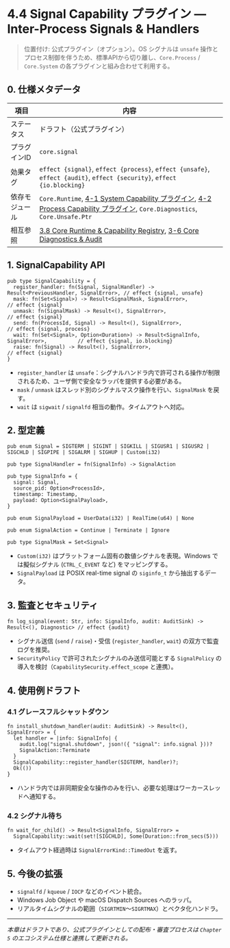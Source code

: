 # 4.4 Signal Capability プラグイン — Inter-Process Signals & Handlers

> 位置付け: 公式プラグイン（オプション）。OS シグナルは `unsafe` 操作とプロセス制御を伴うため、標準APIから切り離し、`Core.Process` / `Core.System` の各プラグインと組み合わせて利用する。

## 0. 仕様メタデータ

| 項目 | 内容 |
| --- | --- |
| ステータス | ドラフト（公式プラグイン） |
| プラグインID | `core.signal` |
| 効果タグ | `effect {signal}`, `effect {process}`, `effect {unsafe}`, `effect {audit}`, `effect {security}`, `effect {io.blocking}` |
| 依存モジュール | `Core.Runtime`, [4-1 System Capability プラグイン](4-1-system-plugin.md), [4-2 Process Capability プラグイン](4-2-process-plugin.md), `Core.Diagnostics`, `Core.Unsafe.Ptr` |
| 相互参照 | [3.8 Core Runtime & Capability Registry](3-8-core-runtime-capability.md), [3-6 Core Diagnostics & Audit](3-6-core-diagnostics-audit.md) |

## 1. SignalCapability API

```reml
pub type SignalCapability = {
  register_handler: fn(Signal, SignalHandler) -> Result<PreviousHandler, SignalError>, // effect {signal, unsafe}
  mask: fn(Set<Signal>) -> Result<SignalMask, SignalError>,                             // effect {signal}
  unmask: fn(SignalMask) -> Result<(), SignalError>,                                   // effect {signal}
  send: fn(ProcessId, Signal) -> Result<(), SignalError>,                              // effect {signal, process}
  wait: fn(Set<Signal>, Option<Duration>) -> Result<SignalInfo, SignalError>,          // effect {signal, io.blocking}
  raise: fn(Signal) -> Result<(), SignalError>,                                        // effect {signal}
}
```

- `register_handler` は `unsafe`：シグナルハンドラ内で許可される操作が制限されるため、ユーザ側で安全なラッパを提供する必要がある。
- `mask` / `unmask` はスレッド別のシグナルマスク操作を行い、`SignalMask` を戻す。
- `wait` は `sigwait` / `signalfd` 相当の動作。タイムアウトへ対応。

## 2. 型定義

```reml
pub enum Signal = SIGTERM | SIGINT | SIGKILL | SIGUSR1 | SIGUSR2 | SIGCHLD | SIGPIPE | SIGALRM | SIGHUP | Custom(i32)

pub type SignalHandler = fn(SignalInfo) -> SignalAction

pub type SignalInfo = {
  signal: Signal,
  source_pid: Option<ProcessId>,
  timestamp: Timestamp,
  payload: Option<SignalPayload>,
}

pub enum SignalPayload = UserData(i32) | RealTime(u64) | None

pub enum SignalAction = Continue | Terminate | Ignore

pub type SignalMask = Set<Signal>
```

- `Custom(i32)` はプラットフォーム固有の数値シグナルを表現。Windows では擬似シグナル (`CTRL_C_EVENT` など) をマッピングする。
- `SignalPayload` は POSIX real-time signal の `siginfo_t` から抽出するデータ。

## 3. 監査とセキュリティ

```reml
fn log_signal(event: Str, info: SignalInfo, audit: AuditSink) -> Result<(), Diagnostic> // effect {audit}
```

- シグナル送信 (`send` / `raise`)・受信 (`register_handler`, `wait`) の双方で監査ログを推奨。
- `SecurityPolicy` で許可されたシグナルのみ送信可能とする `SignalPolicy` の導入を検討（`CapabilitySecurity.effect_scope` と連携）。

## 4. 使用例ドラフト

### 4.1 グレースフルシャットダウン

```reml
fn install_shutdown_handler(audit: AuditSink) -> Result<(), SignalError> = {
  let handler = |info: SignalInfo| {
    audit.log("signal.shutdown", json!({ "signal": info.signal }))?
    SignalAction::Terminate
  }
  SignalCapability::register_handler(SIGTERM, handler)?;
  Ok(())
}
```

- ハンドラ内では非同期安全な操作のみを行い、必要な処理はワーカースレッドへ通知する。

### 4.2 シグナル待ち

```reml
fn wait_for_child() -> Result<SignalInfo, SignalError> =
  SignalCapability::wait(set![SIGCHLD], Some(Duration::from_secs(5)))
```

- タイムアウト経過時は `SignalErrorKind::TimedOut` を返す。

## 5. 今後の拡張

- `signalfd` / `kqueue` / `IOCP` などのイベント統合。
- Windows Job Object や macOS Dispatch Sources へのラッパ。
- リアルタイムシグナルの範囲（`SIGRTMIN`〜`SIGRTMAX`）とベクタ化ハンドラ。

---

*本章はドラフトであり、公式プラグインとしての配布・審査プロセスは `Chapter 5` のエコシステム仕様と連携して更新される。*
